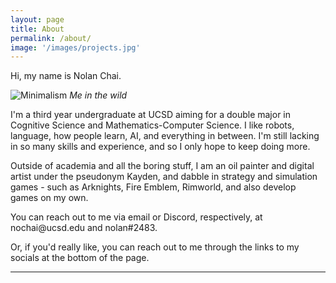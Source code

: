 ```yaml
---
layout: page
title: About
permalink: /about/
image: '/images/projects.jpg'
---
```


<p>Hi, my name is Nolan Chai.</p>

![Minimalism]({{site.baseurl}}/images/nolan4.jpg)
*Me in the wild*

<p>I'm a third year undergraduate at UCSD aiming for a double major in Cognitive Science and 
Mathematics-Computer Science. I like robots, language, how people learn, AI, and everything 
in between. I'm still lacking in so many skills and experience, and so I only hope to keep
doing more.</p>

<p>Outside of academia and all the boring stuff, I am an oil painter and digital artist under the 
pseudonym Kayden, and dabble in strategy and simulation games - such as Arknights, Fire Emblem, Rimworld, 
and also develop games on my own.</p>

<p>You can reach out to me via email or Discord, respectively, at nochai@ucsd.edu and nolan#2483.</p>

<p>Or, if you'd really like, you can reach out to me through the links to my socials at the bottom of the page.</p>
<hr>